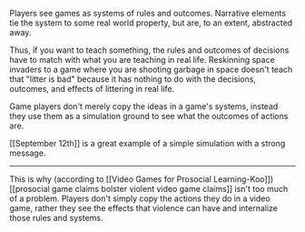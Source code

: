 Players see games as systems of rules and outcomes. Narrative elements tie the system to some real world property, but are, to an extent, abstracted away.

Thus, if you want to teach something, the rules and outcomes of decisions have to match with what you are teaching in real life. Reskinning space invaders to a game where you are shooting garbage in space doesn't teach that "litter is bad" because it has nothing to do with the decisions, outcomes, and effects of littering in real life.

Game players don't merely copy the ideas in a game's systems, instead they use them as a simulation ground to see what the outcomes of actions are.

[[September 12th]] is a great example of a simple simulation with a strong message.

------------------

This is why (according to [[Video Games for Prosocial Learning-Koo]]) [[prosocial game claims bolster violent video game claims]] isn't too much of a problem. Players don't simply copy the actions they do in a video game, rather they see the effects that violence can have and internalize those rules and systems.


